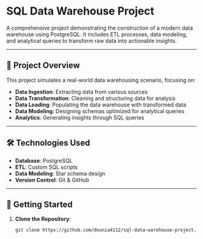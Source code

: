 # SQL Data Warehouse Project

A comprehensive project demonstrating the construction of a modern data warehouse using PostgreSQL. It includes ETL processes, data modeling, and analytical queries to transform raw data into actionable insights.

---

## 📌 Project Overview

This project simulates a real-world data warehousing scenario, focusing on:

- **Data Ingestion**: Extracting data from various sources
- **Data Transformation**: Cleaning and structuring data for analysis
- **Data Loading**: Populating the data warehouse with transformed data
- **Data Modeling**: Designing schemas optimized for analytical queries
- **Analytics**: Generating insights through SQL queries

---


## 🛠️ Technologies Used

- **Database**: PostgreSQL
- **ETL**: Custom SQL scripts
- **Data Modeling**: Star schema design
- **Version Control**: Git & GitHub

---

## 🚀 Getting Started

1. **Clone the Repository**:
   ```bash
   git clone https://github.com/dounia4112/sql-data-warehouse-project.git

